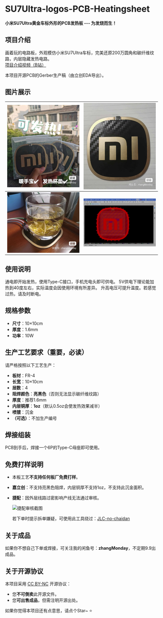 # SU7Ultra-logos-PCB-Heatingsheet

**小米SU7Ultra黄金车标外形的PCB发热板 --- 为发烧而生！**

## 项目介绍

画着玩的电路板，外观模仿小米SU7Ultra车标，完美还原200万圆角和碳纤维纹路，内层隐藏发热电路。  
[项目介绍视频（B站）](https://www.bilibili.com/video/BV1rzVGzHELW/)

本项目开源PCB的Gerber生产稿（由立创EDA导出）。

## 图片展示

| ![图片1](img/1.jpg) | ![图片2](img/2.jpg) |
| :-----------------: | :-----------------: |
| ![图片3](img/3.jpg) | ![生产稿截图](img/4.jpg) |

## 使用说明

通电即开始发热，使用Type-C接口，手机充电头即可供电。
5V供电下理论能加热到40度左右，实际温度会因使用环境有所差异。
升高电压可提升温度。若感觉过热，请及时断电。

## 规格参数

- **尺寸**：10×10cm
- **厚度**：1.6mm
- **功率**：10W

## 生产工艺要求（重要，必读）

请严格按照以下工艺生产：

- **板材**：FR-4
- **长宽**：10×10cm
- **层数**：4
- **阻焊颜色**：**亮黑色**（否则无法显示碳纤维纹路）
- **厚度**：推荐1.6mm
- **内层铜厚**：**1oz**（默认0.5oz会使发热效果减半）
- **喷镀**：沉金
- **（可选）**：不加生产编号

## 焊接组装

PCB到手后，焊接一个6P的Type-C母座即可使用。

## 免费打样说明

- 本板工艺**不支持任何板厂免费打样**。
- **嘉立创**：不支持亮黑色阻焊，内层铜厚不支持1oz，不支持此沉金面积。
- **捷配**：因外层线路过密影响产线无法通过审核。
  
  ![捷配审核截图](img/5.jpg)
  
  若下单时提示拆单嫌疑，可使用此工具绕过：[JLC-no-chaidan](https://github.com/zhangMonday/JLC-no-chaidan)

## 关于成品

如果你不想自己下单或焊接，可关注我的闲鱼号：**zhangMonday**，不定期9.9出成品。

## 关于开源协议

本项目采用 [CC BY-NC](https://creativecommons.org/licenses/by-nc/4.0/) 开源协议：  
- 您**不可倒卖**此开源文件。  
- 您**可出售成品**，但需注明开源出处。


如果你觉得本项目还有点意思，请点个Star~ ⭐
